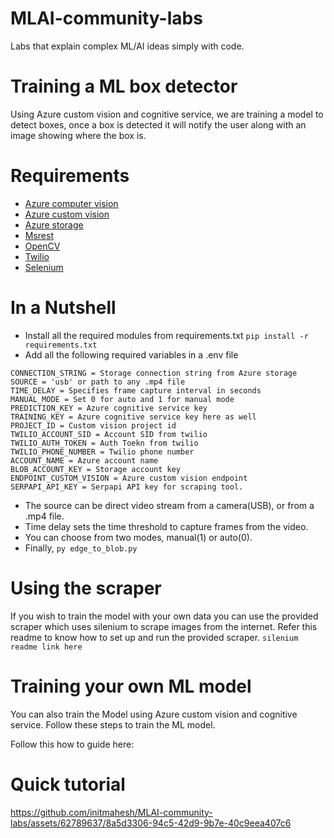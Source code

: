 # MLAI-community-labs
Labs that explain complex ML/AI ideas simply with code.

# Training a ML box detector
Using Azure custom vision and cognitive service, we are training a model to detect boxes, once a box is detected it will 
notify the user along with an image showing where the box is. 

# Requirements
- [Azure computer vision](https://github.com/Azure/azure-sdk-for-python)
- [Azure custom vision](https://github.com/Azure/azure-sdk-for-python)
- [Azure storage](https://github.com/Azure/azure-sdk-for-python)
- [Msrest](https://github.com/Azure/msrest-for-python)
- [OpenCV](https://github.com/opencv/opencv-python)
- [Twilio](https://github.com/twilio/twilio-python/)
- [Selenium](https://pypi.org/project/selenium/)

# In a Nutshell
- Install all the required modules from requirements.txt `pip install -r requirements.txt`
- Add all the following required variables in a .env file
```env
CONNECTION_STRING = Storage connection string from Azure storage
SOURCE = 'usb' or path to any .mp4 file
TIME_DELAY = Specifies frame capture interval in seconds
MANUAL_MODE = Set 0 for auto and 1 for manual mode
PREDICTION_KEY = Azure cognitive service key
TRAINING_KEY = Azure cognitive service key here as well
PROJECT_ID = Custom vision project id
TWILIO_ACCOUNT_SID = Account SID from twilio
TWILIO_AUTH_TOKEN = Auth Toekn from twilio
TWILIO_PHONE_NUMBER = Twilio phone number
ACCOUNT_NAME = Azure account name
BLOB_ACCOUNT_KEY = Storage account key
ENDPOINT_CUSTOM_VISION = Azure custom vision endpoint
SERPAPI_API_KEY = Serpapi API key for scraping tool.
```
- The source can be direct video stream from a camera(USB), or from a .mp4 file.
- Time delay sets the time threshold to capture frames from the video.
- You can choose from two modes, manual(1) or auto(0).
- Finally, `py edge_to_blob.py`

# Using the scraper 
If you wish to train the model with your own data you can use the provided scraper which uses silenium to scrape images from the internet. Refer this readme to know how to set up and run the provided scraper. `silenium readme link here`

# Training your own ML model
You can also train the Model using Azure custom vision and cognitive service. Follow these steps to train the ML model.

Follow this how to guide here: 

# Quick tutorial
https://github.com/initmahesh/MLAI-community-labs/assets/62789637/8a5d3306-94c5-42d9-9b7e-40c9eea407c6


